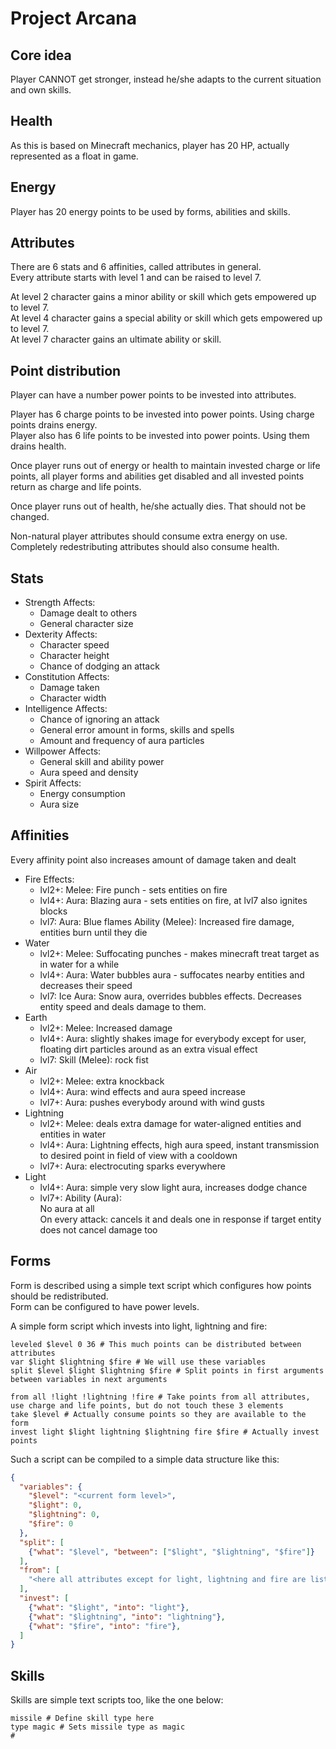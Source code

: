 
# Project Arcana

## Core idea

Player CANNOT get stronger, instead he/she adapts to the current situation and own skills.

## Health

As this is based on Minecraft mechanics, player has 20 HP, actually represented as a float in game.

## Energy

Player has 20 energy points to be used by forms, abilities and skills.

## Attributes

There are 6 stats and 6 affinities, called attributes in general.  
Every attribute starts with level 1 and can be raised to level 7.

At level 2 character gains a minor ability or skill which gets empowered up to level 7.  
At level 4 character gains a special ability or skill which gets empowered up to level 7.  
At level 7 character gains an ultimate ability or skill.

## Point distribution

Player can have a number power points to be invested into attributes.

Player has 6 charge points to be invested into power points. Using charge points drains energy.  
Player also has 6 life points to be invested into power points. Using them drains health.

Once player runs out of energy or health to maintain invested charge or life points,
all player forms and abilities get disabled and all invested points return as charge and life points.

Once player runs out of health, he/she actually dies. That should not be changed.

Non-natural player attributes should consume extra energy on use.  
Completely redestributing attributes should also consume health.

## Stats

* Strength
  Affects:
  * Damage dealt to others
  * General character size
* Dexterity
  Affects:
  * Character speed
  * Character height
  * Chance of dodging an attack
* Constitution
  Affects:
  * Damage taken
  * Character width
* Intelligence
  Affects:
  * Chance of ignoring an attack
  * General error amount in forms, skills and spells
  * Amount and frequency of aura particles
* Willpower
  Affects:
  * General skill and ability power
  * Aura speed and density
* Spirit
  Affects:
  * Energy consumption
  * Aura size

## Affinities

Every affinity point also increases amount of damage taken and dealt

* Fire
  Effects:
  * lvl2+:
    Melee: Fire punch - sets entities on fire
  * lvl4+:
    Aura: Blazing aura - sets entities on fire, at lvl7 also ignites blocks
  * lvl7:
    Aura: Blue flames
    Ability (Melee): Increased fire damage, entities burn until they die
* Water
  * lvl2+:
    Melee: Suffocating punches - makes minecraft treat target as in water for a while
  * lvl4+:
    Aura: Water bubbles aura - suffocates nearby entities and decreases their speed
  * lvl7: Ice
    Aura: Snow aura, overrides bubbles effects. Decreases entity speed and deals damage to them.
* Earth
  * lvl2+:
    Melee: Increased damage
  * lvl4+:
    Aura: slightly shakes image for everybody except for user, floating dirt particles around as an extra visual effect
  * lvl7:
    Skill (Melee): rock fist
* Air
  * lvl2+:
    Melee: extra knockback
  * lvl4+:
    Aura: wind effects and aura speed increase
  * lvl7+:
    Aura: pushes everybody around with wind gusts
* Lightning
  * lvl2+:
    Melee: deals extra damage for water-aligned entities and entities in water
  * lvl4+:
    Aura: Lightning effects, high aura speed, instant transmission to desired point in field of view with a cooldown
  * lvl7+:
    Aura: electrocuting sparks everywhere
* Light
  * lvl4+:
    Aura: simple very slow light aura, increases dodge chance
  * lvl7+:
    Ability (Aura):  
      No aura at all  
      On every attack: cancels it and deals one in response if target entity does not cancel damage too

## Forms
Form is described using a simple text script which configures how points should be redistributed.  
Form can be configured to have power levels.

A simple form script which invests into light, lightning and fire:

```
leveled $level 0 36 # This much points can be distributed between attributes
var $light $lightning $fire # We will use these variables
split $level $light $lightning $fire # Split points in first arguments between variables in next arguments

from all !light !lightning !fire # Take points from all attributes, use charge and life points, but do not touch these 3 elements
take $level # Actually consume points so they are available to the form
invest light $light lightning $lightning fire $fire # Actually invest points
```

Such a script can be compiled to a simple data structure like this:

```json
{
  "variables": {
    "$level": "<current form level>",
    "$light": 0,
    "$lightning": 0,
    "$fire": 0 
  },
  "split": [
    {"what": "$level", "between": ["$light", "$lightning", "$fire"]}
  ],
  "from": [
    "<here all attributes except for light, lightning and fire are listed>"
  ],
  "invest": [
    {"what": "$light", "into": "light"},
    {"what": "$lightning", "into": "lightning"},
    {"what": "$fire", "into": "fire"},
  ]
}
```

## Skills

Skills are simple text scripts too, like the one below:

```
missile # Define skill type here
type magic # Sets missile type as magic
#

```
<!--stackedit_data:
eyJwcm9wZXJ0aWVzIjoidGl0bGU6IFByb2plY3QgQXJjYW5hXG
5hdXRob3I6IE5pY2tvbGF5IElseXVzaGluXG5leHRlbnNpb25z
OlxuICBwcmVzZXQ6IGdmbVxuIiwiaGlzdG9yeSI6WzE5MDI2OD
U2MjUsLTUzMzk5ODQyM119
-->